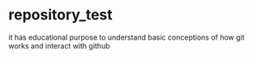 # repository_test
it has educational purpose to understand basic conceptions of how git works and interact with github
